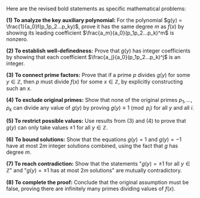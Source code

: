Here are the revised bold statements as specific mathematical problems:

**(1) To analyze the key auxiliary polynomial:** For the polynomial $g(y) = \frac{1}{a_0}f(p_1p_2...p_ky)$, prove it has the same degree $m$ as $f(x)$ by showing its leading coefficient $\frac{a_m}{a_0}(p_1p_2...p_k)^m$ is nonzero.

**(2) To establish well-definedness:** Prove that $g(y)$ has integer coefficients by showing that each coefficient $\frac{a_j}{a_0}(p_1p_2...p_k)^j$ is an integer.

**(3) To connect prime factors:** Prove that if a prime $p$ divides $g(y)$ for some $y \in \mathbb{Z}$, then $p$ must divide $f(x)$ for some $x \in \mathbb{Z}$, by explicitly constructing such an $x$.

**(4) To exclude original primes:** Show that none of the original primes $p_1,...,p_k$ can divide any value of $g(y)$ by proving $g(y) \equiv 1 \pmod{p_i}$ for all $y$ and all $i$.

**(5) To restrict possible values:** Use results from (3) and (4) to prove that $g(y)$ can only take values $\pm 1$ for all $y \in \mathbb{Z}$.

**(6) To bound solutions:** Show that the equations $g(y)=1$ and $g(y)=-1$ have at most $2m$ integer solutions combined, using the fact that $g$ has degree $m$.

**(7) To reach contradiction:** Show that the statements "$g(y)=\pm 1$ for all $y \in \mathbb{Z}$" and "$g(y)=\pm 1$ has at most $2m$ solutions" are mutually contradictory.

**(8) To complete the proof:** Conclude that the original assumption must be false, proving there are infinitely many primes dividing values of $f(x)$.